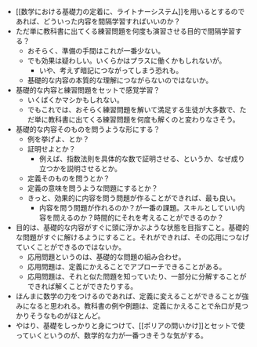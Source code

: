 - [[数学における基礎力の定着に、ライトナーシステム]]を用いるとするのであれば、どういった内容を間隔学習すればいいのか？
- ただ単に教科書に出てくる練習問題を何度も演習させる目的で間隔学習する？
	- おそらく、準備の手間はこれが一番少ない。
	- でも効果は疑わしい。いくらかはプラスに働くかもしれないが。
		- いや、考えず暗記につながってしまう恐れも。
	- 基礎的な内容の本質的な理解につながらないのではないか。
- 基礎的な内容と練習問題をセットで感覚学習？
	- いくばくかマシかもしれない。
	- でもこれでは、おそらく練習問題を解いて満足する生徒が大多数で、ただ単に教科書に出てくる練習問題を何度も解くのと変わりなさそう。
- 基礎的な内容そのものを問うような形にする？
	- 例を挙げよ、とか？
	- 証明せよとか？
		- 例えば、指数法則を具体的な数で証明させる、というか、なぜ成り立つかを説明させるとか。
	- 定義そのものを問うとか？
	- 定義の意味を問うような問題にするとか？
	- きっと、効果的に内容を問う問題が作ることができれば、最も良い。
		- 内容を問う問題が作れるのか？が一番の課題。スキルとしていい内容を問えるのか？時間的にそれを考えることができるのか？
- 目的は、基礎的な内容がすぐに頭に浮かぶような状態を目指すこと。基礎的な問題がすぐに解けるようにすること。それができれば、その応用につなげていくことができるのではないか。
	- 応用問題というのは、基礎的な問題の組み合わせ。
	- 応用問題は、定義にかえることでアプローチできることがある。
	- 応用問題は、それと似た問題を知っていたり、一部分に分解することができれば解くことができたりする。
- ほんまに数学の力をつけるのであれば、定義に変えることができることが強みになると思われる。教科書の例や例題は、定義にかえることで糸口が見つかりそうなものがほとんど。
- やはり、基礎をしっかりと身につけて、[[ポリアの問いかけ]]とセットで使っていくというのが、数学的な力が一番つきそうな気がする。